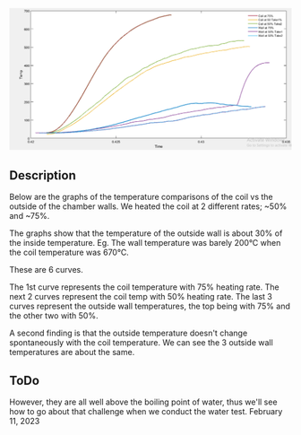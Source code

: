 ![Cooling Test Curve](./CombinedRdngsLabelled2.PNG)

## Description
Below are the graphs of the temperature comparisons of the coil vs the outside of the chamber walls.
We heated the coil at 2 different rates; ~50% and ~75%.

The graphs show that the temperature of the outside wall is about 30% of the inside temperature. Eg. The wall temperature was barely 200°C when the coil temperature was 670°C.

These are 6 curves.

The 1st curve represents the coil temperature with 75% heating rate.
The next 2 curves represent the coil temp with 50% heating rate.
The last 3 curves represent the outside wall temperatures, the top being with 75% and the other two with 50%.

A second finding is that the outside temperature doesn't change spontaneously with the coil temperature. We can see the 3 outside wall temperatures are about the same.

## ToDo

However, they are all well above the boiling point of water, thus we'll see how to go about that challenge when we conduct the water test.
February 11, 2023
